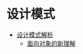 # 设计模式



* [设计模式解析](DesignPatterns/Explained/README.md)
    - [面向对象的新理解](DesignPatterns/Explained/01.md)




